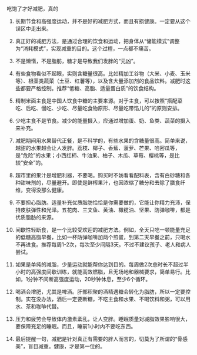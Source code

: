 吃饱了才好减肥，真的

1. 长期节食和高强度运动，并不是好的减肥方式，而且有损健康。一定要从这个误区中走出来。


2. 真正好的减肥方法，是通过合理的饮食和运动，把身体从“储能模式”调整为“消耗模式”，实现减重的目的。这个过程，一点都不痛苦。


3. 不是懒惰，不是脂肪，糖才是导致我们发胖的“元凶”。


4. 有些食物看似不起眼，实则含糖量很高。比如精加工谷物（大米、小麦、玉米等）、根茎类蔬菜（土豆、红薯等），以及含大量添加剂的食品饮料。减肥时这些都要严格控制。推荐“低糖、高脂、适量蛋白质”的饮食结构。


5. 精制米面主食是中国人饮食中糖的主要来源。对于主食，可以按照“搭配菜吃、后吃、慢吃、少吃、尽量吃食物原形、尽量吃带馅儿的”的原则安排。


6. 少吃主食不是节食。减少的能量摄入，应通过增加蛋、奶、鱼类、蔬菜的摄入来补充。


7. 减肥期间用水果替代正餐，是不科学的，有些水果的含糖量很高。简单来说，越甜的水果越会让人发胖。荔枝、椰子、香蕉、菠萝、芒果、哈密瓜等，是“危险”的水果；小西红柿、牛油果、柚子、木瓜、草莓、樱桃等，是比较“安全”的。


8. 超市里的果汁是增肥利器，不要喝。购买时不妨看看配料表，含有白砂糖和各种甜味剂的，尽量避开。即使是鲜榨果汁，也因浓缩了糖分和去除了膳食纤维，变得没那么健康。


9. 不要担心脂肪。适量补充优质脂肪恰恰是你需要做的，它能让你精力充沛，保持皮肤弹性和光泽。五花肉、三文鱼、黄油、橄榄油、坚果、防弹咖啡，都是优质脂肪的来源。


10. 间歇性轻断食，是一个比较受欢迎的减肥方法。例如，全天只吃一顿能量充足的低糖高脂早餐，比如一杯防弹咖啡加两个煎蛋，到第二天早餐之前，只喝水不再进食。推荐每周1-2次，每次至少间隔3天。不过不建议孩子、老人和病人尝试。


11. 如果是单纯的减脂，少量运动就能帮你达到目的。每周做2次总时长不超过半小时的高强度间歇训练，就能高效燃脂，且无场地和器械要求，简单易行。比如，1分钟不间断高强度运动，20秒钟休息，至少6个循环。


12. 喝酒会增肥，尤其是啤酒。肝部积聚的酒精遇糖会转化为脂肪，所以一定要控制。实在没办法，酒后一定要断糖，不吃主食和水果、不喝饮料和粥，可以用水、茶和咖啡代替。


13. 压力和疲劳会导致体内激素紊乱，让人变胖。睡眠质量对减脂效果影响很大，要保障充足的睡眠。而且，睡前1小时内不要吃东西。


14. 最后提醒一句，减肥是针对真正有需要的胖人而言的，切莫为了所谓的“骨感美”，盲目减重。健康，才是第一位的。